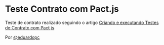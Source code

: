 # Teste Contrato com Pact.js

Teste de contrato realizado seguindo o artigo <a href="https://medium.com/beyondtest/criando-e-executando-testes-de-contrato-com-pact-js-parte-i-6f385b1e45ec"> Criando e executando Testes de Contrato com Pact.js</a> 

Por <a href="https://github.com/eduardopc/contract-testing-pactjs">@eduardopc</a> 
